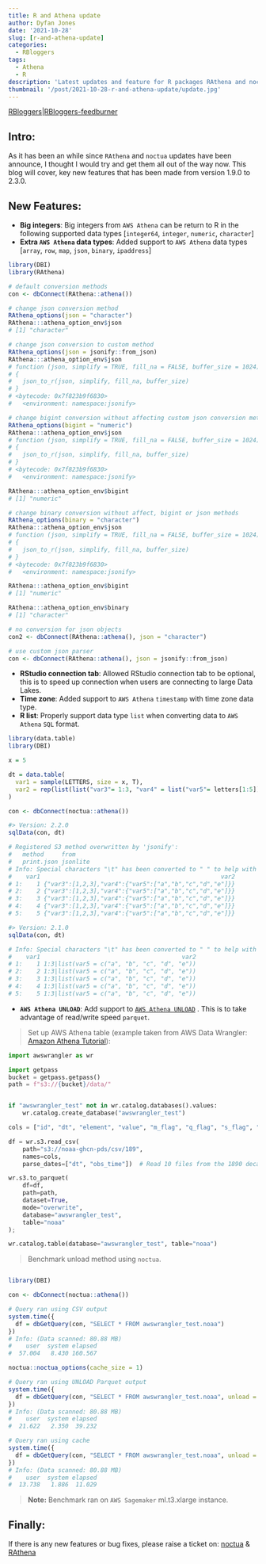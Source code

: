 ```yaml
---
title: R and Athena update
author: Dyfan Jones
date: '2021-10-28'
slug: [r-and-athena-update]
categories:
  - RBloggers
tags:
  - Athena
  - R
description: 'Latest updates and feature for R packages RAthena and noctua'
thumbnail: '/post/2021-10-28-r-and-athena-update/update.jpg'
---
```


[RBloggers](https://www.r-bloggers.com)|[RBloggers-feedburner](https://feeds.feedburner.com/RBloggers)

## Intro:

As it has been an while since `RAthena` and `noctua` updates have been announce, I thought I would try and get them all out of the way now. This blog will cover, key new features that has been made from version 1.9.0 to 2.3.0.

## New Features:

* **Big integers**:  Big integers from `AWS Athena` can be return to R in the following supported data types [`integer64`, `integer`, `numeric`, `character`]
* **Extra `AWS Athena` data types**: Added support to `AWS Athena` data types [`array`, `row`, `map`, `json`, `binary`, `ipaddress`]

```R
library(DBI)
library(RAthena)

# default conversion methods
con <- dbConnect(RAthena::athena())

# change json conversion method
RAthena_options(json = "character")
RAthena:::athena_option_env$json
# [1] "character"

# change json conversion to custom method
RAthena_options(json = jsonify::from_json)
RAthena:::athena_option_env$json
# function (json, simplify = TRUE, fill_na = FALSE, buffer_size = 1024) 
# {
#   json_to_r(json, simplify, fill_na, buffer_size)
# }
# <bytecode: 0x7f823b9f6830>
#   <environment: namespace:jsonify>

# change bigint conversion without affecting custom json conversion methods
RAthena_options(bigint = "numeric")
RAthena:::athena_option_env$json
# function (json, simplify = TRUE, fill_na = FALSE, buffer_size = 1024) 
# {
#   json_to_r(json, simplify, fill_na, buffer_size)
# }
# <bytecode: 0x7f823b9f6830>
#   <environment: namespace:jsonify>

RAthena:::athena_option_env$bigint
# [1] "numeric"

# change binary conversion without affect, bigint or json methods
RAthena_options(binary = "character")
RAthena:::athena_option_env$json
# function (json, simplify = TRUE, fill_na = FALSE, buffer_size = 1024) 
# {
#   json_to_r(json, simplify, fill_na, buffer_size)
# }
# <bytecode: 0x7f823b9f6830>
#   <environment: namespace:jsonify>

RAthena:::athena_option_env$bigint
# [1] "numeric"

RAthena:::athena_option_env$binary
# [1] "character"

# no conversion for json objects
con2 <- dbConnect(RAthena::athena(), json = "character")

# use custom json parser
con <- dbConnect(RAthena::athena(), json = jsonify::from_json)
```

* **RStudio connection tab**: Allowed RStudio connection tab to be optional, this is to speed up connection when users are connecting to large Data Lakes.
* **Time zone**: Added support to `AWS Athena` `timestamp` with time zone data type.
* **R list**: Properly support data type `list` when converting data to `AWS Athena` `SQL` format.

```r
library(data.table)
library(DBI)

x = 5

dt = data.table(
  var1 = sample(LETTERS, size = x, T),
  var2 = rep(list(list("var3"= 1:3, "var4" = list("var5"= letters[1:5]))), x)
)

con <- dbConnect(noctua::athena())

#> Version: 2.2.0
sqlData(con, dt)

# Registered S3 method overwritten by 'jsonify':
#   method     from    
#   print.json jsonlite
# Info: Special characters "\t" has been converted to " " to help with Athena reading file format tsv
#    var1                                                   var2
# 1:    1 {"var3":[1,2,3],"var4":{"var5":["a","b","c","d","e"]}}
# 2:    2 {"var3":[1,2,3],"var4":{"var5":["a","b","c","d","e"]}}
# 3:    3 {"var3":[1,2,3],"var4":{"var5":["a","b","c","d","e"]}}
# 4:    4 {"var3":[1,2,3],"var4":{"var5":["a","b","c","d","e"]}}
# 5:    5 {"var3":[1,2,3],"var4":{"var5":["a","b","c","d","e"]}}

#> Version: 2.1.0
sqlData(con, dt)

# Info: Special characters "\t" has been converted to " " to help with Athena reading file format tsv
#    var1                                        var2
# 1:    1 1:3|list(var5 = c("a", "b", "c", "d", "e"))
# 2:    2 1:3|list(var5 = c("a", "b", "c", "d", "e"))
# 3:    3 1:3|list(var5 = c("a", "b", "c", "d", "e"))
# 4:    4 1:3|list(var5 = c("a", "b", "c", "d", "e"))
# 5:    5 1:3|list(var5 = c("a", "b", "c", "d", "e"))
```

* **`AWS Athena UNLOAD`**: Add support to [`AWS Athena UNLOAD`](https://docs.aws.amazon.com/athena/latest/ug/unload.html/) . This is to take advantage of read/write speed `parquet`.

> Set up AWS Athena table (example taken from AWS Data Wrangler: [Amazon Athena Tutorial](https://aws-data-wrangler.readthedocs.io/en/stable/tutorials/006%20-%20Amazon%20Athena.html)):

```python
import awswrangler as wr

import getpass
bucket = getpass.getpass()
path = f"s3://{bucket}/data/"


if "awswrangler_test" not in wr.catalog.databases().values:
    wr.catalog.create_database("awswrangler_test")

cols = ["id", "dt", "element", "value", "m_flag", "q_flag", "s_flag", "obs_time"]

df = wr.s3.read_csv(
    path="s3://noaa-ghcn-pds/csv/189",
    names=cols,
    parse_dates=["dt", "obs_time"])  # Read 10 files from the 1890 decade (~1GB)

wr.s3.to_parquet(
    df=df,
    path=path,
    dataset=True,
    mode="overwrite",
    database="awswrangler_test",
    table="noaa"
);

wr.catalog.table(database="awswrangler_test", table="noaa")
```

> Benchmark unload method using `noctua`.

```R

library(DBI)

con <- dbConnect(noctua::athena())

# Query ran using CSV output
system.time({
  df = dbGetQuery(con, "SELECT * FROM awswrangler_test.noaa")
})
# Info: (Data scanned: 80.88 MB)
#    user  system elapsed
#  57.004   8.430 160.567 

noctua::noctua_options(cache_size = 1)

# Query ran using UNLOAD Parquet output
system.time({
  df = dbGetQuery(con, "SELECT * FROM awswrangler_test.noaa", unload = T)
})
# Info: (Data scanned: 80.88 MB)
#    user  system elapsed 
#  21.622   2.350  39.232 

# Query ran using cache
system.time({
  df = dbGetQuery(con, "SELECT * FROM awswrangler_test.noaa", unload = T)
})
# Info: (Data scanned: 80.88 MB)
#    user  system elapsed 
#  13.738   1.886  11.029 
```

> **Note:** Benchmark ran on `AWS Sagemaker` ml.t3.xlarge instance.

## Finally:

If there is any new features or bug fixes, please raise a ticket on: [noctua](https://github.com/DyfanJones/noctua/issues) & [RAthena](https://github.com/DyfanJones/RAthena/issues)

